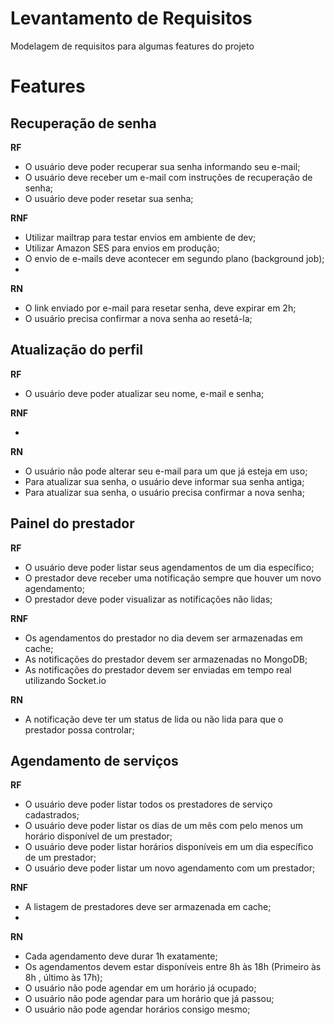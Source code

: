 # Levantamento de Requisitos

Modelagem de requisitos para algumas features do projeto


# Features

## Recuperação de senha

**RF**

- O usuário deve poder recuperar sua senha informando seu e-mail;
- O usuário deve receber um e-mail com instruções de recuperação de senha;
- O usuário deve poder resetar sua senha;

**RNF**

- Utilizar mailtrap para testar envios em ambiente de dev;
- Utilizar Amazon SES para envios em produção;
- O envio de e-mails deve acontecer em segundo plano (background job);
-

**RN**

- O link enviado por e-mail para resetar senha, deve expirar em 2h;
- O usuário precisa confirmar a nova senha ao resetá-la;


## Atualização do perfil

**RF**

- O usuário deve poder atualizar seu nome, e-mail e senha;

**RNF**

-

**RN**

- O usuário não pode alterar seu e-mail para um que já esteja em uso;
- Para atualizar sua senha, o usuário deve informar sua senha antiga;
- Para atualizar sua senha, o usuário precisa confirmar a nova senha;

## Painel do prestador

**RF**

- O usuário deve poder listar seus agendamentos de um dia específico;
- O prestador deve receber uma notificação sempre que houver um novo agendamento;
- O prestador deve poder visualizar as notificações não lidas;

**RNF**

- Os agendamentos do prestador no dia devem ser armazenadas em cache;
- As notificações do prestador devem ser armazenadas no MongoDB;
- As notificações do prestador devem ser enviadas em tempo real utilizando Socket.io

**RN**

- A notificação deve ter um status de lida ou não lida para que o prestador possa controlar;

## Agendamento de serviços

**RF**

- O usuário deve poder listar todos os prestadores de serviço cadastrados;
- O usuário deve poder listar os dias de um mês com pelo menos um horário disponível de um prestador;
- O usuário deve poder listar horários disponíveis em um dia específico de um prestador;
- O usuário deve poder listar um novo agendamento com um prestador;

**RNF**

- A listagem de prestadores deve ser armazenada em cache;
-
**RN**

- Cada agendamento deve durar 1h exatamente;
- Os agendamentos devem estar disponíveis entre 8h às 18h (Primeiro às 8h , último às 17h);
- O usuário não pode agendar em um horário já ocupado;
- O usuário não pode agendar para um horário que já passou;
- O usuário não pode agendar horários consigo mesmo;
